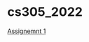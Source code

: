 # cs305_2022

[Assignemnt 1](https://docs.google.com/document/d/1a1Foh7ni-N6KXhkDdST14_hk7sH-3rJJoXfhtxRKcC8/edit)

